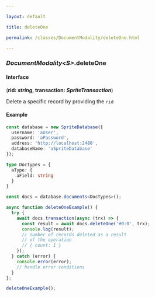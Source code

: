 ```yaml
---

layout: default

title: deleteOne

permalink: /classes/DocumentModality/deleteOne.html

---
```


### _DocumentModality&lt;S&gt;_.deleteOne

#### Interface

(**rid: *string*, transaction: *SpriteTransaction***)

Delete a specific record by providing the `rid`

#### Example

```ts
const database = new SpriteDatabase({
  username: 'aUser',
  password: 'aPassword',
  address: 'http://localhost:2480',
  databaseName: 'aSpriteDatabase'
});

type DocTypes = {
  aType: {
    aField: string
  }
}

const docs = database.documents<DocTypes>();

async function deleteOneExample() {
  try {
    await docs.transaction(async (trx) => {
      const result = await docs.deleteOne('#0:0', trx);
      console.log(result);
      // number of records deleted as a result
      // of the operation
      // { count: 1 }
    });
  } catch (error) {
    console.error(error);
    // handle error conditions
  }
};

deleteOneExample();
```

